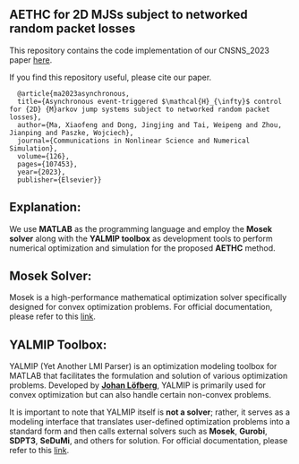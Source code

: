 ## AETHC for 2D MJSs subject to networked random packet losses

This repository contains the code implementation of our CNSNS_2023 paper [here](https://www.sciencedirect.com/science/article/abs/pii/S100757042300374X).

If you find this repository useful, please cite our paper.
```
  @article{ma2023asynchronous,
  title={Asynchronous event-triggered $\mathcal{H}_{\infty}$ control for {2D} {M}arkov jump systems subject to networked random packet losses},
  author={Ma, Xiaofeng and Dong, Jingjing and Tai, Weipeng and Zhou, Jianping and Paszke, Wojciech},
  journal={Communications in Nonlinear Science and Numerical Simulation},
  volume={126},
  pages={107453},
  year={2023},
  publisher={Elsevier}}
```
## Explanation:
We use **MATLAB** as the programming language and employ the **Mosek solver** along with the **YALMIP toolbox** as development tools to perform numerical optimization and simulation for the proposed **AETHC** method.

## Mosek Solver:
Mosek is a high-performance mathematical optimization solver specifically designed for convex optimization problems. For official documentation, please refer to this [link](https://www.mosek.com/documentation/).

## YALMIP Toolbox:
YALMIP (Yet Another LMI Parser) is an optimization modeling toolbox for MATLAB that facilitates the formulation and solution of various optimization problems. Developed by [**Johan Löfberg**](https://scholar.google.com/citations?user=No-9sDUAAAAJ&hl=en), YALMIP is primarily used for convex optimization but can also handle certain non-convex problems.

It is important to note that YALMIP itself is **not a solver**; rather, it serves as a modeling interface that translates user-defined optimization problems into a standard form and then calls external solvers such as **Mosek**, **Gurobi**, **SDPT3**, **SeDuMi**, and others for solution. For official documentation, please refer to this [link](https://yalmip.github.io/).
